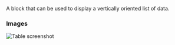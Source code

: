 A block that can be used to display a vertically oriented list of data.

### Images

![Table screenshot](https://gitlab.com/appsemble/appsemble/-/raw/0.13.9/docs/images/list.png)
